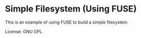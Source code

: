 Simple Filesystem (Using FUSE)
=======================================

This is an example of using FUSE to build a simple filesystem.

License: GNU GPL.
